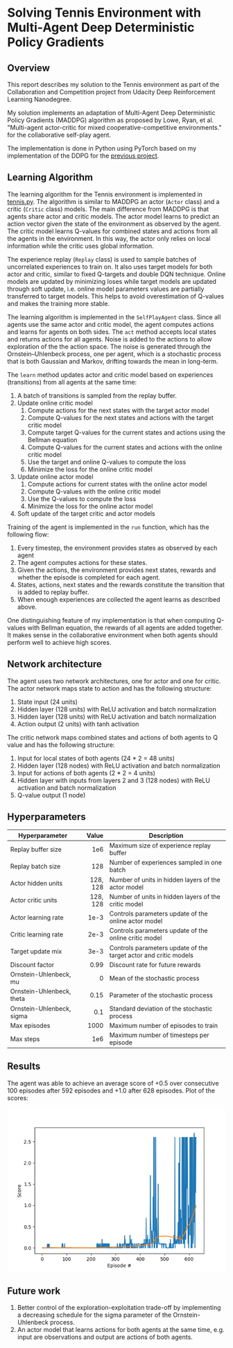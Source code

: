 # Solving Tennis Environment with Multi-Agent Deep Deterministic Policy Gradients

## Overview

This report describes my solution to the Tennis environment as part of 
the Collaboration and Competition project from Udacity Deep Reinforcement Learning Nanodegree. 

My solution implements an adaptation of Multi-Agent Deep Deterministic Policy Gradients (MADDPG) algorithm as proposed by
Lowe, Ryan, et al. "Multi-agent actor-critic for mixed cooperative-competitive environments." for the collaborative self-play agent.

The implementation is done in Python using PyTorch based on my implementation of the DDPG for the [previous project](https://github.com/glebashnik/udacity-deeprl-continuous-control).

## Learning Algorithm

The learning algorithm for the Tennis environment is implemented in [tennis.py](tennis.py). 
The algorithm is similar to MADDPG an actor (`Actor` class) and a critic (`Critic` class) models.
The main difference from MADDPG is that agents share actor and critic models. 
The actor model learns to predict an action vector given the state of the environment as observed by the agent.
The critic model learns Q-values for combined states and actions from all the agents in the environment.
In this way, the actor only relies on local information while the critic uses global information.

The experience replay (`Replay` class) is used to sample batches of uncorrelated experiences to train on. 
It also uses target models for both actor and critic, similar to fixed Q-targets and double DQN technique.
Online models are updated by minimizing loses while target models are updated through soft update, 
i.e. online model parameters values are partially transferred to target models. 
This helps to avoid overestimation of Q-values and makes the training more stable.

The learning algorithm is implemented in the `SelfPlayAgent` class. 
Since all agents use the same actor and critic model, 
the agent computes actions and learns for agents on both sides.
The `act` method accepts local states and returns actions for all agents.
Noise is added to the actions to allow exploration of the the action space.
The noise is generated through the Ornstein–Uhlenbeck process, one per agent, 
which is a stochastic process that is both Gaussian and Markov, drifting towards the mean in long-term.

The `learn` method updates actor and critic model based on experiences (transitions) from all agents at the same time:

1. A batch of transitions is sampled from the replay buffer.
2. Update online critic model
    1. Compute actions for the next states with the target actor model
    2. Compute Q-values for the next states and actions with the target critic model
    3. Compute target Q-values for the current states and actions using the Bellman equation
    4. Compute Q-values for the current states and actions with the online critic model
    5. Use the target and online Q-values to compute the loss
    6. Minimize the loss for the online critic model
3. Update online actor model
    1. Compute actions for current states with the online actor model
    2. Compute Q-values with the online critic model
    3. Use the Q-values to compute the loss
    4. Minimize the loss for the online actor model
4. Soft update of the target critic and actor models

Training of the agent is implemented in the `run` function, which has the following flow:

1. Every timestep, the environment provides states as observed by each agent
2. The agent computes actions for these states.
3. Given the actions, the environment provides next states, rewards and whether the episode is completed for each agent.
4. States, actions, next states and the rewards constitute the transition that is added to replay buffer.
5. When enough experiences are collected the agent learns as described above.

One distinguishing feature of my implementation is that when computing Q-values with Bellman equation, 
the rewards of all agents are added together. 
It makes sense in the collaborative environment when both agents should perform well to achieve high scores.
 
## Network architecture

The agent uses two network architectures, one for actor and one for critic.
The actor network maps state to action and has the following structure:
 
1. State input (24 units)
2. Hidden layer (128 units) with ReLU activation and batch normalization
3. Hidden layer (128 units) with ReLU activation and batch normalization
4. Action output (2 units) with tanh activation

The critic network maps combined states and actions of both agents to Q value and has the following structure:

1. Input for local states of both agents (24 * 2 = 48 units)
2. Hidden layer (128 nodes) with ReLU activation and batch normalization
3. Input for actions of both agents (2 * 2 = 4 units)
4. Hidden layer with inputs from layers 2 and 3 (128 nodes) with ReLU activation and batch normalization
5. Q-value output (1 node)

## Hyperparameters

| Hyperparameter | Value | Description |
|---|---:|---|
| Replay buffer size | 1e6 | Maximum size of experience replay buffer |
| Replay batch size | 128 | Number of experiences sampled in one batch |
| Actor hidden units | 128, 128 | Number of units in hidden layers of the actor model |
| Actor critic units | 128, 128 | Number of units in hidden layers of the critic model |
| Actor learning rate | 1e-3 | Controls parameters update of the online actor model |
| Critic learning rate | 2e-3 | Controls parameters update of the online critic model |
| Target update mix | 3e-3 | Controls parameters update of the target actor and critic models |
| Discount factor | 0.99 | Discount rate for future rewards |
| Ornstein-Uhlenbeck, mu | 0 | Mean of the stochastic  process|
| Ornstein-Uhlenbeck, theta | 0.15 | Parameter of the stochastic process |
| Ornstein-Uhlenbeck, sigma | 0.1 | Standard deviation of the stochastic process |
| Max episodes | 1000 | Maximum number of episodes to train |
| Max steps | 1e6 | Maximum number of timesteps per episode |


## Results

The agent was able to achieve an average score of +0.5 over consecutive 100 episodes after 592 
episodes and +1.0 after 628 episodes. Plot of the scores:

![Rewards plot](scores.png)

## Future work

1. Better control of the exploration-exploitation trade-off by implementing a decreasing schedule for the sigma parameter of the
Ornstein-Uhlenbeck process.
2. An actor model that learns actions for both agents at the same time, 
e.g. input are observations and output are actions of both agents.

